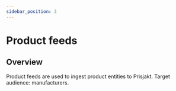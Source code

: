 ```yaml
---
sidebar_position: 3
---
```


# Product feeds

## Overview

Product feeds are used to ingest product entities to Prisjakt. Target audience: manufacturers.
